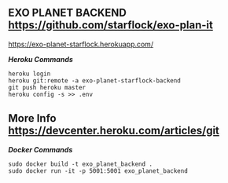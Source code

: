 ## EXO PLANET BACKEND https://github.com/starflock/exo-plan-it

https://exo-planet-starflock.herokuapp.com/

***Heroku Commands***
```
heroku login
heroku git:remote -a exo-planet-starflock-backend
git push heroku master
heroku config -s >> .env
```

## More Info https://devcenter.heroku.com/articles/git


***Docker Commands***
```
sudo docker build -t exo_planet_backend .
sudo docker run -it -p 5001:5001 exo_planet_backend
```

